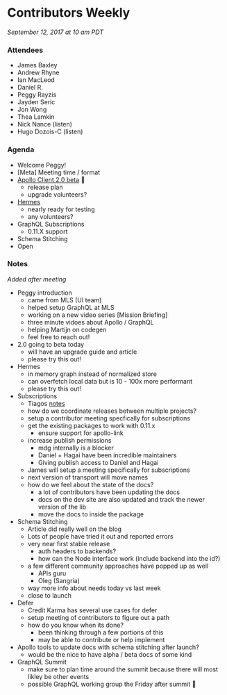 # Contributors Weekly

*September 12, 2017 at 10 am PDT*

### Attendees
- James Baxley
- Andrew Rhyne
- Ian MacLeod
- Daniel R.
- Peggy Rayzis
- Jayden Seric
- Jon Wong
- Thea Lamkin
- Nick Nance (listen)
- Hugo Dozois-C (listen)

### Agenda
- Welcome Peggy!
- [Meta] Meeting time / format
- [Apollo Client 2.0 beta](https://github.com/apollographql/apollo-client/pull/1941) :tada:
  - release plan
  - upgrade volunteers?
- [Hermes](https://github.com/convoyinc/apollo-cache-hermes/pull/130)
  - nearly ready for testing
  - any volunteers?
- GraphQL Subscriptions
  - 0.11.X support
- Schema Stitching
- Open

### Notes
*Added after meeting*
- Peggy introduction
  - came from MLS (UI team)
  - helped setup GraphQL at MLS
  - working on a new video series [Mission Briefing]
  - three minute vidoes about Apollo / GraphQL
  - helping Martijn on codegen
  - feel free to reach out!
- 2.0 going to beta today
  - will have an upgrade guide and article
  - please try this out!
- Hermes
  - in memory graph instead of normalized store
  - can overfetch local data but is 10 - 100x more performant
  - please try this out!
- Subscriptions
  - Tiagos [notes](https://docs.google.com/document/d/1Gw3Vl-QT4Kx1x1uNhAjimlUu26EsLe7PYcTM2hjSQ70/edit?usp=sharing)
  - how do we coordinate releases between multiple projects?
  - setup a contributor meeting specfically for subscriptions
  - get the existing packages to work with 0.11.x
    - ensure support for apollo-link
  - increase publish permissions
    - mdg internally is a blocker
    - Daniel + Hagai have been incredible maintainers
    - Giving publish access to Daniel and Hagai
  - James will setup a meeting specifically for subscriptions
  - next version of transport will move names
  - how do we feel about the state of the docs?
    - a lot of contributors have been updating the docs
    - docs on the dev site are also updated and track the newer version of the lib
    - move the docs to inside the package
- Schema Stitching
  - Article did really well on the blog
  - Lots of people have tried it out and reported errors
  - very near first stable release
    - auth headers to backends?
    - how can the Node interface work (include backend into the id?)
  - a few different community approaches have popped up as well
    - APIs guru
    - Oleg (Sangria)
  - way more info about needs today vs last week
  - close to launch
- Defer
  - Credit Karma has several use cases for defer
  - setup meeting of contributors to figure out a path
  - how do you know when its done?
    - been thinking through a few portions of this
    - may be able to contribute or help implement
- Apollo tools to update docs with schema stitching after launch?
  - would be the nice to have alpha / beta docs of some kind
- GraphQL Summit
  - make sure to plan time around the summit because there will most likley be other events
  - possible GraphQL working group the Friday after summit :tada:
